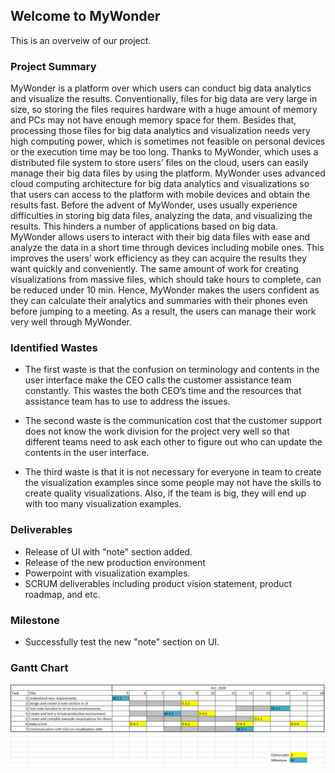 ## Welcome to MyWonder
This is an overveiw of our project.

### Project Summary

MyWonder is a platform over which users can conduct big data analytics and visualize the results. Conventionally, files for big data are very large in size, so storing the files requires hardware with a huge amount of memory and PCs may not have enough memory space for them. Besides that, processing those files for big data analytics and visualization needs very high computing power, which is sometimes not feasible on personal devices or the execution time may be too long. Thanks to MyWonder, which uses a distributed file system to store users’ files on the cloud, users can easily manage their big data files by using the platform. MyWonder uses advanced cloud computing architecture for big data analytics and visualizations so that users can access to the platform with mobile devices and obtain the results fast. Before the advent of MyWonder, uses usually experience difficulties in storing big data files, analyzing the data, and visualizing the results. This hinders a number of applications based on big data. MyWonder allows users to interact with their big data files with ease and analyze the data in a short time through devices including mobile ones. This improves the users’ work efficiency as they can acquire the results they want quickly and conveniently. The same amount of work for creating visualizations from massive files, which should take hours to complete, can be reduced under 10 min. Hence, MyWonder makes the users confident as they can calculate their analytics and summaries with their phones even before jumping to a meeting. As a result, the users can manage their work very well through MyWonder.

### Identified Wastes
- The first waste is that the confusion on terminology and contents in the user interface make the CEO calls the customer assistance team constantly. This wastes the both CEO’s time and the resources that assistance team has to use to address the issues.

- The second waste is the communication cost that the customer support does not know the work division for the project very well so that different teams need to ask each other to figure out who can update the contents in the user interface.

- The third waste is that it is not necessary for everyone in team to create the visualization examples since some people may not have the skills to create quality visualizations. Also, if the team is big, they will end up with too many visualization examples.

### Deliverables
- Release of UI with "note" section added.
- Release of the new production environment
- Powerpoint with visualization examples.
- SCRUM deliverables including product vision statement, product roadmap, and etc.

### Milestone
- Successfully test the new "note" section on UI.

### Gantt Chart

<img src='./GC.PNG' align="center" width=970>
